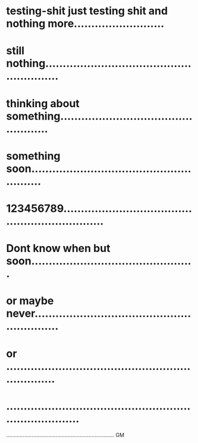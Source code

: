 # testing-shit just testing shit and  nothing more..........................
# still nothing.........................................................
# thinking about something..................................................
# something soon........................................................
# 123456789.................................................................
# Dont know when but soon...............................................
# or maybe never............................................................
# or ...................................................................
# ..........................................................................
........................................................................
GM
